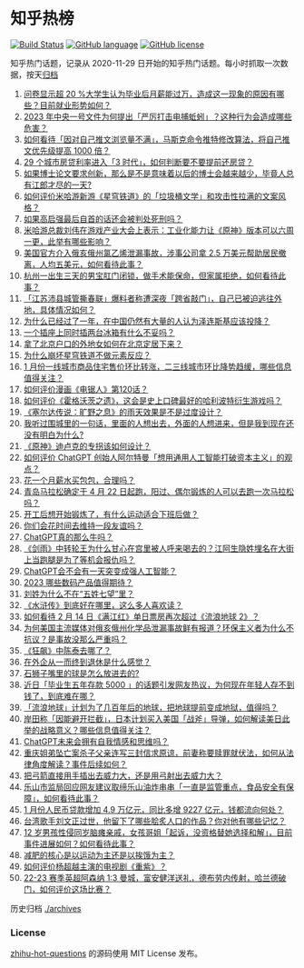 # 知乎热榜
[![Build Status](https://github.com/ToWeLong/zhihu-hot-questions/workflows/CI/badge.svg)](https://github.com/ToWeLong/zhihu-hot-questions/actions)
[![GitHub language](https://img.shields.io/badge/language-golang-orange.svg)](https://golang.org/)
[![GitHub license](https://img.shields.io/github/license/ToWeLong/zhihu-hot-questions)](https://github.com/ToWeLong/zhihu-hot-questions/blob/main/LICENSE)

知乎热门话题，记录从 2020-11-29 日开始的知乎热门话题。每小时抓取一次数据，按天[归档](./archives)

<!-- BEGIN -->

1. [问卷显示超 20 %大学生认为毕业后月薪能过万，造成这一现象的原因有哪些？目前就业形势如何？](https://www.zhihu.com/question/583953933)
1. [2023 年中央一号文件为何提出「严厉打击电捕蚯蚓」？这种行为会造成哪些危害？](https://www.zhihu.com/question/584222343)
1. [如何看待「因对自己推文浏览量不满」，马斯克命令推特修改算法，将自己推文优先级提高 1000 倍？](https://www.zhihu.com/question/584170784)
1. [29 个城市房贷利率进入「3 时代」，如何判断要不要提前还房贷？](https://www.zhihu.com/question/584178333)
1. [如果博士论文要求创新，那么是不是意味着以后的博士会越来越少，毕竟人总有江郎才尽的一天?](https://www.zhihu.com/question/583365135)
1. [如何评价米哈游新游《星穹铁道》的「垃圾桶文学」和攻击性拉满的文案风格？](https://www.zhihu.com/question/584173696)
1. [如果高启强最后自首的话还会被判处死刑吗？](https://www.zhihu.com/question/582052170)
1. [米哈游总裁刘伟在游戏产业大会上表示：工业化能力让《原神》版本可以六周一更，此举有哪些影响？](https://www.zhihu.com/question/583997173)
1. [美国官方介入俄亥俄州氯乙烯泄漏事故，涉事公司拿 2.5 万美元帮助居民撤离，人均五美元，如何看待此事？](https://www.zhihu.com/question/584213504)
1. [杭州一出生三天的男宝肛门闭锁，做手术能保命，但家属拒绝，如何看待此事？](https://www.zhihu.com/question/583968893)
1. [「江苏沛县城管撕春联」爆料者称遭深夜「跨省敲门」，自己已被迫逃往外地，具体情况如何？](https://www.zhihu.com/question/584159488)
1. [为什么已经过了一年，在中国仍然有大量的人认为泽连斯基应该投降？](https://www.zhihu.com/question/584284186)
1. [一个插座上同时插两台冰箱有什么不妥吗？](https://www.zhihu.com/question/580325688)
1. [拿了北京户口的外地女如何在北京定居下来？](https://www.zhihu.com/question/582942988)
1. [为什么崩坏星穹铁道不做元素反应？](https://www.zhihu.com/question/584103094)
1. [1 月份一线城市商品住宅售价环比转涨，二三线城市环比降势趋缓，哪些信息值得关注？](https://www.zhihu.com/question/584352662)
1. [如何评价漫画《电锯人》第120话？](https://www.zhihu.com/question/584095717)
1. [如何评价《霍格沃茨之遗》，这会是史上口碑最好的哈利波特衍生游戏吗？](https://www.zhihu.com/question/584006057)
1. [《塞尔达传说：旷野之息》的雨天效果是不是过度设计？](https://www.zhihu.com/question/276118912)
1. [我听过围城里的一句话，里面的人想出去，外面的人想进来，但是我到现在还没有明白为什么?](https://www.zhihu.com/question/582654626)
1. [《原神》迪卢克的专拐该如何设计？](https://www.zhihu.com/question/582169564)
1. [如何评价 ChatGPT 创始人阿尔特曼「想用通用人工智能打破资本主义」的观点？](https://www.zhihu.com/question/584267609)
1. [花一个月薪水买包包，合理吗？](https://www.zhihu.com/question/583749757)
1. [青岛马拉松确定于 4 月 22 日起跑，阳过、偶尔锻炼的人可以去跑一次马拉松吗？](https://www.zhihu.com/question/583956064)
1. [开工后想开始锻炼了，有什么运动适合下班后做？](https://www.zhihu.com/question/581130492)
1. [你们会花时间去维持一段友谊吗？](https://www.zhihu.com/question/584097717)
1. [ChatGPT真的那么牛吗？](https://www.zhihu.com/question/581556221)
1. [《剑雨》中转轮王为什么甘心在宫里被人呼来喝去的？江阿生隐姓埋名在大街上当跑腿是为了等机会报仇吗？](https://www.zhihu.com/question/369891739)
1. [ChatGPT会不会有一天突变成强人工智能？](https://www.zhihu.com/question/583532508)
1. [2023 哪些数码产品值得期待？](https://www.zhihu.com/question/581521519)
1. [刘姓为什么不在“五姓七望”里？](https://www.zhihu.com/question/509109901)
1. [《水浒传》到底好在哪里，这么多人喜欢读？](https://www.zhihu.com/question/583566867)
1. [如何看待 2 月 14 日《满江红》单日票房再次超过《流浪地球 2》？](https://www.zhihu.com/question/583969881)
1. [为何美国主流媒体对俄亥俄州化学品泄漏事故鲜有报道？环保主义者为什么不抗议？是事故没那么严重吗？](https://www.zhihu.com/question/584151154)
1. [《狂飙》中陈泰去哪了？](https://www.zhihu.com/question/581756830)
1. [在外企从一而终到退休是什么感觉？](https://www.zhihu.com/question/448889743)
1. [石狮子嘴里的球是怎么放进去的?](https://www.zhihu.com/question/19907413)
1. [近日「毕业生五年存款 5000 」的话题引发网友热议，为何现在年轻人存不到钱了，到底难在哪？](https://www.zhihu.com/question/583943266)
1. [「流浪地球」计划为了几百年后的地球，把地球提前变成地狱，值得吗？](https://www.zhihu.com/question/583502913)
1. [岸田称「因能避开拦截」，日本计划买入美国「战斧」导弹，如何解读美日此举的战略意义？哪些信息值得关注？](https://www.zhihu.com/question/584206622)
1. [ChatGPT未来会拥有自我情感和思维吗？](https://www.zhihu.com/question/583408723)
1. [重庆姐弟坠亡案杀子父亲连写三封信求原谅，前妻称要赎罪就伏法，如何从法律角度解读？事件后续如何？](https://www.zhihu.com/question/583948643)
1. [把弓箭直接用手插出去威力大，还是用弓射出去威力大？](https://www.zhihu.com/question/27833118)
1. [乐山市监局回应网友建议取缔乐山油炸串串「一直是监管重点，食品安全有保障」，如何看待此事？](https://www.zhihu.com/question/584164136)
1. [1 月份人民币贷款增加 4.9 万亿元，同比多增 9227 亿元，钱都流向何处？](https://www.zhihu.com/question/583949752)
1. [台湾歌手刘文正过世，他留下了哪些脍炙人口的作品？你对他有哪些记忆？](https://www.zhihu.com/question/584181475)
1. [12 岁男孩性侵同岁脑瘫亲戚，女孩哥姐「起诉，没资格替她选择和解」，目前事件进展如何？如何看待此事？](https://www.zhihu.com/question/584160047)
1. [减肥的核心是以运动为主还是以挨饿为主？](https://www.zhihu.com/question/582941009)
1. [如何评价杨超越主演的电视剧《重紫》？](https://www.zhihu.com/question/584214181)
1. [22-23 赛季英超阿森纳 1:3 曼城，富安健洋送礼，德布劳内传射，哈兰德破门，如何评价这场比赛？](https://www.zhihu.com/question/584312855)

<!-- END -->

历史归档 [./archives](./archives)


### License
[zhihu-hot-questions](https://github.com/towelong/zhihu-hot-questions) 的源码使用 MIT License 发布。